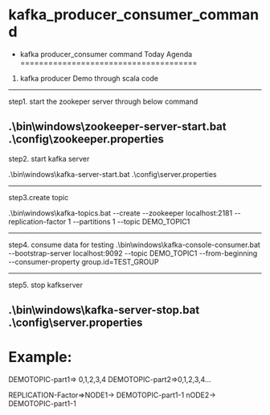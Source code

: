 # kafka_producer_consumer_command
- kafka producer_consumer command
Today Agenda
======================================
1) kafka producer Demo through scala code 

---------------------------------------------------------------------
step1. start the zookeper server through below command 

.\bin\windows\zookeeper-server-start.bat .\config\zookeeper.properties
----------------------------------------------------------------------

step2. start kafka  server 

.\bin\windows\kafka-server-start.bat .\config\server.properties

----------------------------------------------------------------------

step3.create topic 

.\bin\windows\kafka-topics.bat --create --zookeeper localhost:2181 --replication-factor 1  --partitions 1 --topic DEMO_TOPIC1

-----------------------------------------------------------------------

step4. consume data for testing
.\bin\windows\kafka-console-consumer.bat --bootstrap-server localhost:9092 --topic DEMO_TOPIC1 --from-beginning --consumer-property group.id=TEST_GROUP

---------------------------------------------------------------------

step5. stop kafkserver 

.\bin\windows\kafka-server-stop.bat .\config\server.properties
---------------------------------------------------------------------

Example:
==============================================
DEMOTOPIC-part1=> 0,1,2,3,4
DEMOTOPIC-part2=>0,1,2,3,4...

REPLICATION-Factor=>NODE1-> DEMOTOPIC-part1-1
                    nODE2-> DEMOTOPIC-part1-1
